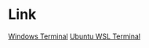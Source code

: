 # Link

[Windows Terminal](https://www.youtube.com/watch?v=-G6GbXGo4wo&t=192s&ab_channel=TroubleChute)
[Ubuntu WSL Terminal](https://www.youtube.com/watch?v=2LEnBXH8xV0&ab_channel=TroubleChute)